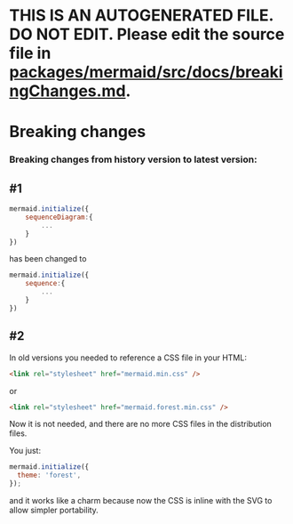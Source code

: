 # THIS IS AN AUTOGENERATED FILE. DO NOT EDIT. Please edit the source file in [packages/mermaid/src/docs/breakingChanges.md](../packages/mermaid/src/docs/breakingChanges.md).

# Breaking changes

### Breaking changes from history version to latest version:

## #1

```javascript
mermaid.initialize({
    sequenceDiagram:{
        ...
    }
})
```

has been changed to

```javascript
mermaid.initialize({
    sequence:{
        ...
    }
})
```

## #2

In old versions you needed to reference a CSS file in your HTML:

```html
<link rel="stylesheet" href="mermaid.min.css" />
```

or

```html
<link rel="stylesheet" href="mermaid.forest.min.css" />
```

Now it is not needed, and there are no more CSS files in the distribution files.

You just:

```javascript
mermaid.initialize({
  theme: 'forest',
});
```

and it works like a charm because now the CSS is inline with the SVG to allow simpler portability.
